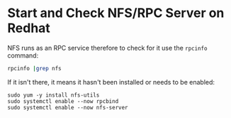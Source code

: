 # Start and Check NFS/RPC Server on Redhat

NFS runs as an RPC service therefore to check for it use the `rpcinfo`
command:

```sh
rpcinfo |grep nfs
```

If it isn't there, it means it hasn't been installed or needs to be
enabled:

```
sudo yum -y install nfs-utils
sudo systemctl enable --now rpcbind
sudo systemctl enable --now nfs-server
```

